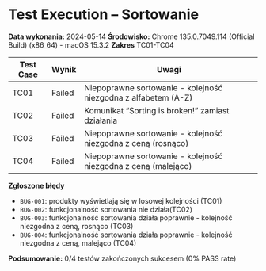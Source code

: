 # Test Execution – Sortowanie

**Data wykonania:** 2024-05-14
**Środowisko:** Chrome 135.0.7049.114 (Official Build) (x86_64) - macOS 15.3.2
**Zakres** TC01-TC04

| Test Case | Wynik     | Uwagi                                                         |
|-----------|-----------|---------------------------------------------------------------|
| TC01      | Failed    | Niepoprawne sortowanie - kolejność niezgodna z alfabetem (A-Z)|
| TC02      | Failed    | Komunikat “Sorting is broken!” zamiast działania              |
| TC03      | Failed    | Niepoprawne sortowanie - kolejność niezgodna z ceną (rosnąco) |
| TC04      | Failed    | Niepoprawne sortowanie - kolejność niezgodna z ceną (malejąco)|


**Zgłoszone błędy**
- `BUG-001`: produkty wyświetlają się w losowej kolejności (TC01)
- `BUG-002`: funkcjonalność sortowania nie działa(TC02)
- `BUG-003`: funkcjonalność sortowania działa poprawnie - kolejność niezgodna z ceną, rosnąco (TC03)
- `BUG-004`: funkcjonalność sortowania działa poprawnie - kolejność niezgodna z ceną, malejąco (TC04)

**Podsumowanie:** 0/4 testów zakończonych sukcesem (0% PASS rate)